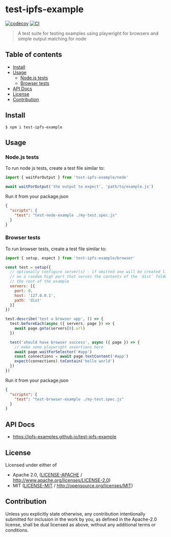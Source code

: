 # test-ipfs-example <!-- omit in toc -->

[![codecov](https://img.shields.io/codecov/c/github/ipfs-examples/test-ipfs-example.svg?style=flat-square)](https://codecov.io/gh/ipfs-examples/test-ipfs-example)
[![CI](https://img.shields.io/github/actions/workflow/status/ipfs-examples/test-ipfs-example/js-test-and-release.yml?branch=main\&style=flat-square)](https://github.com/ipfs-examples/test-ipfs-example/actions/workflows/js-test-and-release.yml?query=branch%3Amain)

> A test suite for testing examples using playwright for browsers and simple output matching for node

## Table of contents <!-- omit in toc -->

- [Install](#install)
- [Usage](#usage)
  - [Node.js tests](#nodejs-tests)
  - [Browser tests](#browser-tests)
- [API Docs](#api-docs)
- [License](#license)
- [Contribution](#contribution)

## Install

```console
$ npm i test-ipfs-example
```

## Usage

### Node.js tests

To run node js tests, create a test file similar to:

```js
import { waitForOutput } from 'test-ipfs-example/node'

await waitForOutput('the output to expect', 'path/to/example.js')
```

Run it from your package.json

```json
{
  "scripts": {
    "test": "test-node-example ./my-test.spec.js"
  }
}
```

### Browser tests

To run browser tests, create a test file similar to:

```js
import { setup, expect } from 'test-ipfs-example/browser'

const test = setup({
  // optionally configure server(s) - if omitted one will be created listening
  // on a random high port that serves the contents of the `dist` folder in
  // the root of the example
  servers: [{
    port: 0,
    host: '127.0.0.1',
    path: 'dist'
  }]
})

test.describe('test a browser app', () => {
  test.beforeEach(async ({ servers, page }) => {
    await page.goto(servers[0].url)
  })

  test('should have browser success', async ({ page }) => {
    // make some playwright assertions here
    await page.waitForSelector('#app')
    const connections = await page.textContent('#app')
    expect(connections).toContain('hello world')
  })
})
```

Run it from your package.json

```json
{
  "scripts": {
    "test": "test-browser-example ./my-test.spec.js"
  }
}
```

## API Docs

- <https://ipfs-examples.github.io/test-ipfs-example>

## License

Licensed under either of

- Apache 2.0, ([LICENSE-APACHE](LICENSE-APACHE) / <http://www.apache.org/licenses/LICENSE-2.0>)
- MIT ([LICENSE-MIT](LICENSE-MIT) / <http://opensource.org/licenses/MIT>)

## Contribution

Unless you explicitly state otherwise, any contribution intentionally submitted for inclusion in the work by you, as defined in the Apache-2.0 license, shall be dual licensed as above, without any additional terms or conditions.
